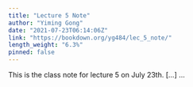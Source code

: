```yaml
---
title: "Lecture 5 Note"
author: "Yiming Gong"
date: "2021-07-23T06:14:06Z"
link: "https://bookdown.org/yg484/lec_5_note/"
length_weight: "6.3%"
pinned: false
---
```


This is the class note for lecture 5 on July 23th. [...]  ...
